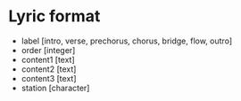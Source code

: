 # Lyric format

 - label [intro, verse, prechorus, chorus, bridge, flow, outro]
 - order [integer]
 - content1 [text]
 - content2 [text]
 - content3 [text]
 - station [character]
